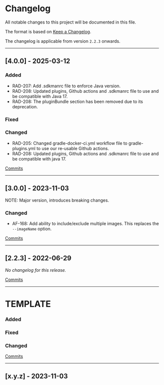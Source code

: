 # Changelog

All notable changes to this project will be documented in this file.

The format is based on [Keep a Changelog](https://keepachangelog.com/en/1.0.0/).

The changelog is applicable from version `2.2.3` onwards.

---

## [4.0.0] - 2025-03-12

### Added

- RAD-207: Add .sdkmanrc file to enforce Java version.
- RAD-208: Updated plugins, Github actions and .sdkmanrc file to use and be compatible with Java 17.
- RAD-208: The pluginBundle section has been removed due to its deprecation.

### Fixed

### Changed

- RAD-205: Changed gradle-docker-ci.yml workflow file to gradle-plugins.yml to use our re-usable Github actions.
- RAD-208: Updated plugins, Github actions and .sdkmanrc file to use and be compatible with java 17.

[Commits](https://github.com/brightsparklabs/gradle-docker/compare/3.0.0...3.y.z)

---

## [3.0.0] - 2023-11-03

NOTE: Major version, introduces breaking changes.

### Changed

- AF-168: Add ability to include/exclude multiple images. This replaces the `--imageName` option.

[Commits](https://github.com/brightsparklabs/gradle-docker/compare/2.2.3...3.0.0)

---

## [2.2.3] - 2022-06-29

_No changelog for this release._

[Commits](https://github.com/brightsparklabs/appcli/compare/2.2.2...2.2.3)

---

# TEMPLATE

### Added

### Fixed

### Changed

[Commits](https://github.com/brightsparklabs/gradle-docker/compare/3.0.0...3.y.z)

---

## [x.y.z] - 2023-11-03
